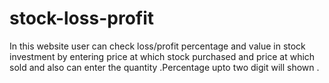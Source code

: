 # stock-loss-profit
In this website user can check loss/profit percentage  and value in stock investment by entering price at which stock purchased and price at which sold and also can enter the quantity .Percentage upto two digit will shown .
